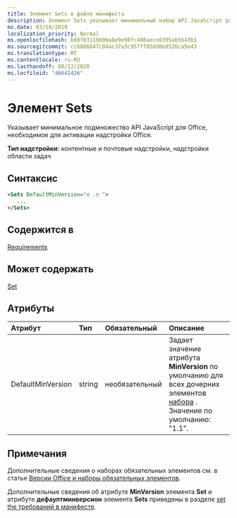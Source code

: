 ```yaml
---
title: Элемент Sets в файле манифеста
description: Элемент Sets указывает минимальный набор API JavaScript для Office, необходимый для активации надстройки Office.
ms.date: 03/19/2019
localization_priority: Normal
ms.openlocfilehash: bd8f8311bb06a8e9e98fc408aece6395ab5643b1
ms.sourcegitcommit: cc6886b47c84ac37a3c957ff85dd0ed526ca5e43
ms.translationtype: MT
ms.contentlocale: ru-RU
ms.lasthandoff: 08/12/2020
ms.locfileid: "46641426"
---
```

# <a name="sets-element"></a>Элемент Sets

Указывает минимальное подмножество API JavaScript для Office, необходимое для активации надстройки Office.

**Тип надстройки:** контентные и почтовые надстройки, надстройки области задач

## <a name="syntax"></a>Синтаксис

```XML
<Sets DefaultMinVersion="n .n ">
   ...
</Sets>
```

## <a name="contained-in"></a>Содержится в

[Requirements](requirements.md)

## <a name="can-contain"></a>Может содержать

[Set](set.md)

## <a name="attributes"></a>Атрибуты

|Атрибут|Тип|Обязательный|Описание|
|:-----|:-----|:-----|:-----|
|DefaultMinVersion|string|необязательный|Задает значение атрибута **MinVersion** по умолчанию для всех дочерних элементов [набора](set.md) . Значение по умолчанию: "1.1".|

## <a name="remarks"></a>Примечания

Дополнительные сведения о наборах обязательных элементов см. в статье [Версии Office и наборы обязательных элементов](../../develop/office-versions-and-requirement-sets.md).

Дополнительные сведения об атрибуте **MinVersion** элемента **Set** и атрибуте **дефаултминверсион** элемента **Sets** приведены в разделе [set the требований в манифесте](../../develop/specify-office-hosts-and-api-requirements.md#set-the-requirements-element-in-the-manifest).

